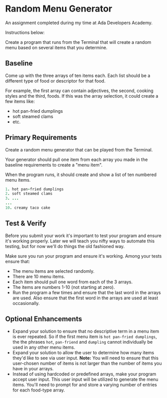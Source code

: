 # Random Menu Generator
An assignment completed during my time at Ada Developers Academy.

Instructions below:

Create a program that runs from the Terminal that will create a random menu based on several items that you determine.

## Baseline
Come up with the three arrays of ten items each. Each list should be a different type of food or descriptor for that food.

For example, the first array can contain adjectives, the second, cooking styles and the third, foods. If this was the array selection, it could create a few items like:
  - hot pan-fried dumplings
  - soft steamed clams
  - etc.

## Primary Requirements
Create a random menu generator that can be played from the Terminal.

Your generator should pull one item from each array you made in the baseline requirements to create a "menu item".

When the program runs, it should create and show a list of ten numbered menu items.
```ruby
1. hot pan-fried dumplings
2. soft steamed clams
3. ...
...
10. creamy taco cake
```

## Test & Verify

Before you submit your work it's important to test your program and ensure it's working properly.  Later we will teach you nifty ways to automate this testing, but for now we'll do things the old fashioned way.

Make sure you run your program and ensure it's working.  Among your tests ensure that:

*  The menu items are selected randomly.
*  There are 10 menu items.
*  Each item should pull one word from each of the 3 arrays.  
*  The items are numbers 1-10 (not starting at zero).
*  Run the program a few times and ensure that the last word in the arrays are used.  Also ensure that the first word in the arrays are used at least occasionally.  

## Optional Enhancements
- Expand your solution to ensure that no descriptive term in a menu item is ever repeated. So if the first menu item is `hot pan-fried dumplings`, the the phrases `hot`, `pan-friend` and `dumpling` cannot individually be used in any other menu items.
- Expand your solution to allow the user to determine how many items they'd like to see via user input.
  __Note:__ You will need to ensure that this user-chosen number of items is not larger than the number of items you have in your arrays.
- Instead of using hardcoded or predefined arrays, make your program accept user input. This user input will be utilized to generate the menu items. You'll need to prompt for and store a varying number of entries for each food-type array.
